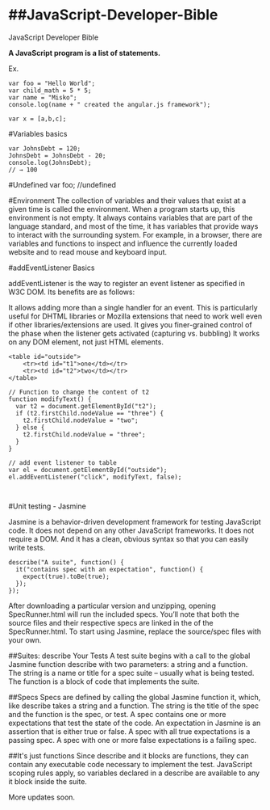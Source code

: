 ##JavaScript-Developer-Bible
==========================

JavaScript Developer Bible

**A JavaScript program is a list of statements.**

Ex.
```
var foo = "Hello World";
var child_math = 5 * 5;
var name = "Misko";
console.log(name + " created the angular.js framework");
```
```
var x = [a,b,c];
```
#Variables basics
```
var JohnsDebt = 120;
JohnsDebt = JohnsDebt - 20;
console.log(JohnsDebt);
// → 100
```
#Undefined
var foo; //undefined

#Environment
The collection of variables and their values that exist at a given time is called the environment. When a program starts up, this environment is not empty. It always contains variables that are part of the language standard, and most of the time, it has variables that provide ways to interact with the surrounding system. For example, in a browser, there are variables and functions to inspect and influence the currently loaded website and to read mouse and keyboard input.




#addEventListener Basics

addEventListener is the way to register an event listener as specified in W3C DOM. Its benefits are as follows:

It allows adding more than a single handler for an event. This is particularly useful for DHTML libraries or Mozilla extensions that need to work well even if other libraries/extensions are used.
It gives you finer-grained control of the phase when the listener gets activated (capturing vs. bubbling)
It works on any DOM element, not just HTML elements.

```
<table id="outside">
    <tr><td id="t1">one</td></tr>
    <tr><td id="t2">two</td></tr>
</table>

// Function to change the content of t2
function modifyText() {
  var t2 = document.getElementById("t2");
  if (t2.firstChild.nodeValue == "three") {
    t2.firstChild.nodeValue = "two";
  } else {
    t2.firstChild.nodeValue = "three";
  }
}

// add event listener to table
var el = document.getElementById("outside");
el.addEventListener("click", modifyText, false);



```
#Unit testing - Jasmine

Jasmine is a behavior-driven development framework for testing JavaScript code. It does not depend on any other JavaScript frameworks. It does not require a DOM. And it has a clean, obvious syntax so that you can easily write tests.

```
describe("A suite", function() {
  it("contains spec with an expectation", function() {
    expect(true).toBe(true);
  });
});
```
After downloading a particular version and unzipping, opening SpecRunner.html will run the included specs. You’ll note that both the source files and their respective specs are linked in the <head> of the SpecRunner.html. To start using Jasmine, replace the source/spec files with your own.

##Suites: describe Your Tests
A test suite begins with a call to the global Jasmine function describe with two parameters: a string and a function. The string is a name or title for a spec suite – usually what is being tested. The function is a block of code that implements the suite.

##Specs
Specs are defined by calling the global Jasmine function it, which, like describe takes a string and a function. The string is the title of the spec and the function is the spec, or test. A spec contains one or more expectations that test the state of the code. An expectation in Jasmine is an assertion that is either true or false. A spec with all true expectations is a passing spec. A spec with one or more false expectations is a failing spec.

##It's just functions
Since describe and it blocks are functions, they can contain any executable code necessary to implement the test. JavaScript scoping rules apply, so variables declared in a describe are available to any it block inside the suite.

More updates soon.
